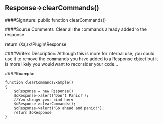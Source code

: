 ## Response->clearCommands()

####Signature: public function clearCommands()

####Source Comments:
Clear all the commands already added to the response

return \Xajax\Plugin\Response



####Writers Description:
Although this is more for internal use, you could use it to remove the commands you have added to a Response object but it is more likely you would want to reconsider your code...

####Example:
```
function clearCommandsExample()
{
    $oResponse = new Response()
    $oResponse->alert('Don't Panic!');
    //You change your mind here
    $oResponse->clearCommands();
    $oResponse->alert('Go ahead and panic!');
    return $oResponse
}
```